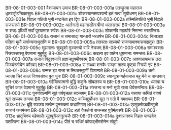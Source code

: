 BR-08-01-003-001  वैशम्पायन उवाच
BR-08-01-003-001a एतच्छ्रुत्वा महाराज धृतराष्ट्रोऽम्बिकासुतः
BR-08-01-003-001c शोकस्यान्तमपश्यन्वै हतं मत्वा सुयोधनम्
BR-08-01-003-001e विह्वलः पतितो भूमौ नष्टचेता इव द्विपः
BR-08-01-003-002a तस्मिन्निपतिते भूमौ विह्वले राजसत्तमे
BR-08-01-003-002c आर्तनादो महानासीत्स्त्रीणां भरतसत्तम
BR-08-01-003-003a स शब्दः पृथिवीं सर्वां पूरयामास सर्वशः
BR-08-01-003-003c शोकार्णवे महाघोरे निमग्ना भरतस्त्रियः
BR-08-01-003-004a राजानं च समासाद्य गान्धारी भरतर्षभ
BR-08-01-003-004c निःसञ्ज्ञा पतिता भूमौ सर्वाण्यन्तःपुराणि च
BR-08-01-003-005a ततस्ताः सञ्जयो राजन्समाश्वासयदातुराः
BR-08-01-003-005c मुह्यमानाः सुबहुशो मुञ्चन्त्यो वारि नेत्रजम्
BR-08-01-003-006a समाश्वस्ताः स्त्रियस्तास्तु वेपमाना मुहुर्मुहुः
BR-08-01-003-006c कदल्य इव वातेन धूयमानाः समन्ततः
BR-08-01-003-007a राजानं विदुरश्चापि प्रज्ञाचक्षुषमीश्वरम्
BR-08-01-003-007c आश्वासयामास तदा सिञ्चंस्तोयेन कौरवम्
BR-08-01-003-008a स लब्ध्वा शनकैः सञ्ज्ञां ताश्च दृष्ट्वा स्त्रियो नृप
BR-08-01-003-008c उन्मत्त इव राजा स स्थितस्तूष्णीं विशाम्पते
BR-08-01-003-009a ततो ध्यात्वा चिरं कालं निःश्वसंश्च पुनः पुनः
BR-08-01-003-009c स्वान्पुत्रान्गर्हयामास बहु मेने च पाण्डवान्
BR-08-01-003-010a गर्हयित्वात्मनो बुद्धिं शकुनेः सौबलस्य च
BR-08-01-003-010c ध्यात्वा च सुचिरं कालं वेपमानो मुहुर्मुहुः
BR-08-01-003-011a संस्तभ्य च मनो भूयो राजा धैर्यसमन्वितः
BR-08-01-003-011c पुनर्गावल्गणिं सूतं पर्यपृच्छत सञ्जयम्
BR-08-01-003-012a यत्त्वया कथितं वाक्यं श्रुतं सञ्जय तन्मया
BR-08-01-003-012c कच्चिद्दुर्योधनः सूत न गतो वै यमक्षयम्
BR-08-01-003-012e ब्रूहि सञ्जय तत्त्वेन पुनरुक्तां कथामिमाम्
BR-08-01-003-013a एवमुक्तोऽब्रवीत्सूतो राजानं जनमेजय
BR-08-01-003-013c हतो वैकर्तनो राजन्सह पुत्रैर्महारथैः
BR-08-01-003-013e भ्रातृभिश्च महेष्वासैः सूतपुत्रैस्तनुत्यजैः
BR-08-01-003-014a दुःशासनश्च निहतः पाण्डवेन यशस्विना
BR-08-01-003-014c पीतं च रुधिरं कोपाद्भीमसेनेन संयुगे

